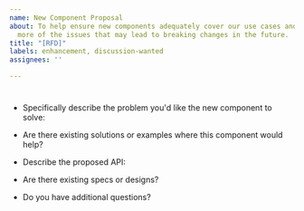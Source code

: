 ```yaml
---
name: New Component Proposal
about: To help ensure new components adequately cover our use cases and have considered
  more of the issues that may lead to breaking changes in the future.
title: "[RFD]"
labels: enhancement, discussion-wanted
assignees: ''

---
```


# <!-- Name of new component -->

* Specifically describe the problem you'd like the new component to solve:

* Are there existing solutions or examples where this component would help?
<!-- You should look around outside the organization at open source projects before making a proposal. Consider if the existing solution with some Faithlife specific styling is actually what we need, or if we must build it from scratch, how can we learn from their API decisions and what we need to solve that they don't -->

* Describe the proposed API:
<!-- List of proptypes are helpful, but existing code with a mock of your proposed component is even better. Examples of consuming code help make sure that we covering as broad a use case as we would need with out including less or extra. -->

* Are there existing specs or designs?

* Do you have additional questions?
